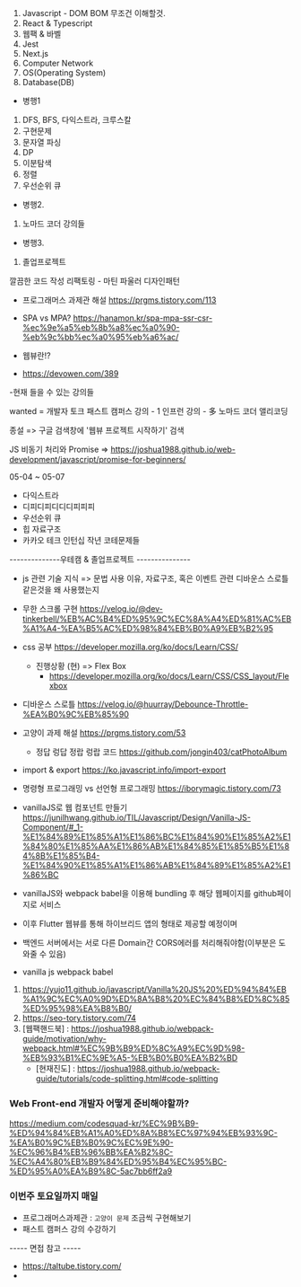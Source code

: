 1. Javascript - DOM BOM 무조건 이해할것.
2. React & Typescript 
3. 웹팩 & 바벨
4. Jest
5. Next.js
6. Computer Network
7. OS(Operating System)
8. Database(DB)


- 병행1
1. DFS, BFS, 다익스트라, 크루스칼
2. 구현문제
3. 문자열 파싱
4. DP
5. 이분탐색
6. 정렬
7. 우선순위 큐 
   
- 병행2.
1. 노마드 코더 강의들

- 병행3. 
1. 졸업프로젝트
  
깔끔한 코드 작성
리팩토링 - 마틴 파울러
디자인패턴


- 프로그래머스 과제관 해설
https://prgms.tistory.com/113


- SPA vs MPA?
https://hanamon.kr/spa-mpa-ssr-csr-%ec%9e%a5%eb%8b%a8%ec%a0%90-%eb%9c%bb%ec%a0%95%eb%a6%ac/

- 웹뷰란!?
- https://devowen.com/389

-현재 들을 수 있는 강의들

wanted = 개발자 토크
패스트 캠퍼스 강의 - 1
인프런 강의 - 多
노마드 코더
앨리코딩

종설 => 구글 검색창에 '웹뷰 프로젝트 시작하기' 검색

JS 비동기 처리와 Promise
=> https://joshua1988.github.io/web-development/javascript/promise-for-beginners/


05-04 ~ 05-07
- 다익스트라
- 디피디피디디디피피피
- 우선순위 큐 
- 힙 자료구조 
- 카카오 테크 인턴십 작년 코테문제들






--------------우테캠 & 졸업프로젝트 ---------------
- js 관련 기술 지식 => 문법 사용 이유, 자료구조, 혹은 이벤트 관련 디바운스 스로틀 같은것을 왜 사용했는지
  
- 무한 스크롤 구현
https://velog.io/@dev-tinkerbell/%EB%AC%B4%ED%95%9C%EC%8A%A4%ED%81%AC%EB%A1%A4-%EA%B5%AC%ED%98%84%EB%B0%A9%EB%B2%95

- css 공부 
https://developer.mozilla.org/ko/docs/Learn/CSS/

    - 진행상황 (현) => Flex Box
      - https://developer.mozilla.org/ko/docs/Learn/CSS/CSS_layout/Flexbox


- 디바운스 스로틀
https://velog.io/@huurray/Debounce-Throttle-%EA%B0%9C%EB%85%90

- 고양이 과제 해설
https://prgms.tistory.com/53
  - 정답 렁답 정랍 렁랍 코드
  https://github.com/jongin403/catPhotoAlbum


- import & export
https://ko.javascript.info/import-export

- 명령형 프로그래밍 vs 선언형 프로그래밍
https://iborymagic.tistory.com/73

- vanillaJS로 웹 컴포넌트 만들기
https://junilhwang.github.io/TIL/Javascript/Design/Vanilla-JS-Component/#_1-%E1%84%89%E1%85%A1%E1%86%BC%E1%84%90%E1%85%A2%E1%84%80%E1%85%AA%E1%86%AB%E1%84%85%E1%85%B5%E1%84%8B%E1%85%B4-%E1%84%90%E1%85%A1%E1%86%AB%E1%84%89%E1%85%A2%E1%86%BC

- vanillaJS와 webpack babel을 이용해 bundling 후 해당 웹페이지를 github페이지로 서비스
- 이후 Flutter 웹뷰를 통해 하이브리드 앱의 형태로 제공할 예정이며 
- 백엔드 서버에서는 서로 다른 Domain간 CORS에러를 처리해줘야함(이부분은 도와줄 수 있음)

- vanilla js webpack babel 
1. https://yujo11.github.io/javascript/Vanilla%20JS%20%ED%94%84%EB%A1%9C%EC%A0%9D%ED%8A%B8%20%EC%84%B8%ED%8C%85%ED%95%98%EA%B8%B0/
2. https://seo-tory.tistory.com/74
3. [웹팩핸드북] : https://joshua1988.github.io/webpack-guide/motivation/why-webpack.html#%EC%9B%B9%ED%8C%A9%EC%9D%98-%EB%93%B1%EC%9E%A5-%EB%B0%B0%EA%B2%BD
   - [현재진도] : https://joshua1988.github.io/webpack-guide/tutorials/code-splitting.html#code-splitting 

### Web Front-end 개발자 어떻게 준비해야할까?
https://medium.com/codesquad-kr/%EC%9B%B9-%ED%94%84%EB%A1%A0%ED%8A%B8%EC%97%94%EB%93%9C-%EA%B0%9C%EB%B0%9C%EC%9E%90-%EC%96%B4%EB%96%BB%EA%B2%8C-%EC%A4%80%EB%B9%84%ED%95%B4%EC%95%BC-%ED%95%A0%EA%B9%8C-5ac7bb6ff2a9

### 이번주 토요일까지 매일 
- 프로그래머스과제관 : `고양이 문제` 조금씩 구현해보기
- 패스트 캠퍼스 강의 수강하기

----- 면접 참고 ----- 
- https://taltube.tistory.com/
- 
